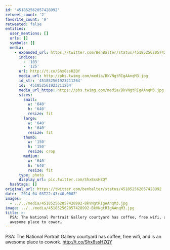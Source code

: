 ```yaml
---
id: '451852562057428992'
retweet_count: '2'
favorite_count: '9'
retweeted: false
entities:
  user_mentions: []
  urls: []
  symbols: []
  media:
    - expanded_url: https://twitter.com/BenBalter/status/451852562057428992/photo/1
      indices:
        - '103'
        - '125'
      url: http://t.co/Shx8ssHZQY
      media_url: http://pbs.twimg.com/media/BkVNgtRIgAAnqM3.jpg
      id_str: '451852561923211264'
      id: '451852561923211264'
      media_url_https: https://pbs.twimg.com/media/BkVNgtRIgAAnqM3.jpg
      sizes:
        small:
          w: '640'
          h: '640'
          resize: fit
        large:
          w: '640'
          h: '640'
          resize: fit
        thumb:
          w: '150'
          h: '150'
          resize: crop
        medium:
          w: '640'
          h: '640'
          resize: fit
      type: photo
      display_url: pic.twitter.com/Shx8ssHZQY
  hashtags: []
original_url: https://twitter.com/benbalter/status/451852562057428992
date: '2014-04-03T22:43:40.000Z'
images:
  - ../../media/451852562057428992-BkVNgtRIgAAnqM3.jpg
image: ../../media/451852562057428992-BkVNgtRIgAAnqM3.jpg
title: >-
  PSA: The National Portrait Gallery courtyard has coffee, free wifi, and is an
  awesome place to cowor…
---
```


PSA: The National Portrait Gallery courtyard has coffee, free wifi, and is an awesome place to cowork. http://t.co/Shx8ssHZQY